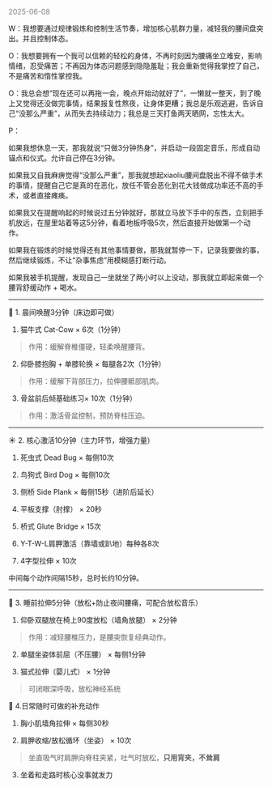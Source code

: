
<span style="color: gray;">2025-06-08</span>

W：我想要通过规律锻炼和控制生活节奏，增加核心肌群力量，减轻我的腰间盘突出。并且控制体态。

O：我想要拥有一个我可以信赖的轻松的身体，不再时刻因为腰痛坐立难安，影响情绪，忍受痛苦；不再因为体态问题感到隐隐羞耻；我会重新觉得我掌控了自己，不是痛苦和惰性掌控我。

O：我总会想“现在还可以再拖一会，晚点开始动就好了”，一懒就一整天，到了晚上又觉得还没做完事情，结果报复性熬夜，让身体更糟；我总是乐观逃避，告诉自己“没那么严重”，从而失去持续动力；我总是三天打鱼两天晒网，忘性太大。

P：

如果我想休息一天，那我就说“只做3分钟热身”，并启动一段固定音乐，形成自动锚点和仪式。允许自己停在3分钟。

如果我又自我麻痹觉得“没那么严重”，那我就想起xiaoliu腰间盘脱出不得不做手术的事情，提醒自己它是真的在恶化，放任不管会恶化到花大钱做成功率还不高的手术，或者直接瘫痪。

如果我又在提醒响起的时候说过五分钟就好，那就立马放下手中的东西，立刻把手机放远，在屋里站着等这5分钟，看着地板呼吸5次，然后直接开始做第一个动作。

如果我在锻炼的时候觉得还有其他事情要做，那我就暂停一下，记录我要做的事，然后继续锻炼，不让“杂事焦虑”用模糊感打断行动。

如果我被手机提醒，发现自己一坐就坐了两小时以上没动，那我就立即起来做一个腰背舒缓动作 + 喝水。

---

🌅 1. 晨间唤醒3分钟（床边即可做）

1. 猫牛式 Cat-Cow × 6次（1分钟）
  
> 作用：缓解脊椎僵硬，轻柔唤醒腰背。

2. 仰卧膝抱胸 + 单膝轮换 × 每腿各2次（1分钟）

  > 作用：缓解下背部压力，拉伸腰骶部肌肉。

3. 骨盆前后倾基础练习× 10次（1分钟）
 
> 作用：激活骨盆控制，预防脊柱压迫。

---

☀️ 2. 核心激活10分钟（主力环节，增强力量）

1. 死虫式 Dead Bug × 每侧10次

2. 鸟狗式 Bird Dog × 每侧10次

3. 侧桥 Side Plank × 每侧15秒（进阶后延长）

4. 平板支撑（肘撑） × 20秒

5. 桥式 Glute Bridge × 15次

6.  Y-T-W-L肩胛激活（靠墙或趴地）每种各8次

7. 4字型拉伸 × 10次

中间每个动作间隔15秒，总时长约10分钟。

---
 
🌙 3. 睡前拉伸5分钟（放松+防止夜间腰痛，可配合放松音乐）

1. 仰卧双腿放在椅上90度放松（墙角放腿） × 2分钟

> 作用：减轻腰椎压力，是腰突恢复经典动作。

2. 单腿坐姿体前屈（不压腰） × 每侧1分钟

3. 猫式拉伸（婴儿式） × 1分钟

> 可闭眼深呼吸，放松神经系统

  
🌟 4.日常随时可做的补充动作

1. 胸小肌墙角拉伸 × 每侧30秒

2. 肩胛收缩/放松循环（坐姿） × 10次

> 坐直吸气时肩胛向脊柱夹紧，吐气时放松，**只用背夹，不耸肩**

3. 坐着和走路时核心没事就发力
